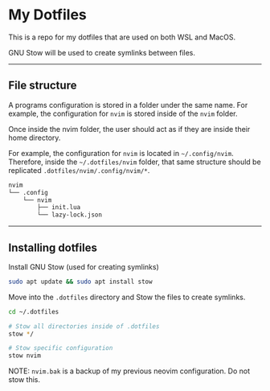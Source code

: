 # My Dotfiles

This is a repo for my dotfiles that are used on both WSL and MacOS.

GNU Stow will be used to create symlinks between files.

---

## File structure

A programs configuration is stored in a folder under the same name.
For example, the configuration for `nvim` is stored inside of the `nvim` folder.

Once inside the nvim folder, the user should act as if they are inside their home directory.

For example, the configuration for `nvim` is located in `~/.config/nvim`. Therefore, inside
the `~/.dotfiles/nvim` folder, that same structure should be replicated `.dotfiles/nvim/.config/nvim/*`.

```bash
nvim
└── .config
    └── nvim
        ├── init.lua
        └── lazy-lock.json
```

---

## Installing dotfiles

Install GNU Stow (used for creating symlinks)

```bash
sudo apt update && sudo apt install stow
```

Move into the `.dotfiles` directory and Stow the files to create symlinks.

```bash
cd ~/.dotfiles

# Stow all directories inside of .dotfiles
stow */

# Stow specific configuration
stow nvim
```

NOTE: `nvim.bak` is a backup of my previous neovim configuration. Do not stow this.
